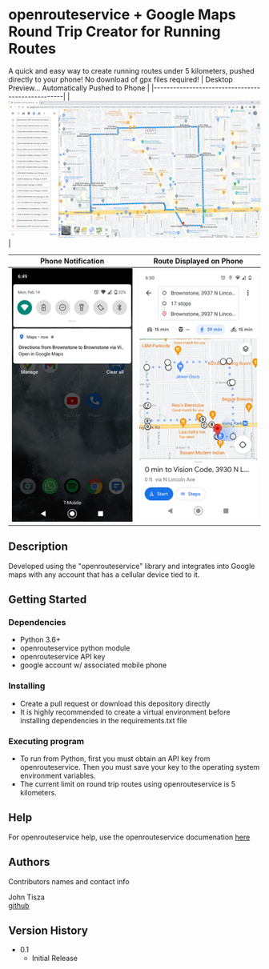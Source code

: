 # openrouteservice + Google Maps Round Trip Creator for Running Routes

A quick and easy way to create running routes under 5 kilometers, pushed directly to your phone! No download of gpx files required!
| Desktop Preview... Automatically Pushed to Phone |
|--------------------------------------------------|
|<img src="img/desktop_route.jpg" width="825"> |

| Phone Notification | Route Displayed on Phone |
|--------------------|--------------------------|
|<img src="img/phone_notification.png" width="400"> | <img src="img/phone_route.png" width="400"> |


## Description

Developed using the "openrouteservice" library and integrates into Google maps with any account that has a cellular device tied to it.

## Getting Started

### Dependencies

* Python 3.6+
* openrouteservice python module
* openrouteservice API key
* google account w/ associated mobile phone

### Installing

* Create a pull request or download this depository directly
* It is highly recommended to create a virtual environment before installing dependencies in the requirements.txt file

### Executing program

* To run from Python, first you must obtain an API key from openrouteservice. Then you must save your key to the operating system environment variables.
* The current limit on round trip routes using openrouteservice is 5 kilometers.

## Help

For openrouteservice help, use the openrouteservice documenation [here](https://openrouteservice-py.readthedocs.io/en/latest/)


## Authors

Contributors names and contact info

John Tisza  
[github](https://github.com/johntisza)

## Version History

* 0.1
    * Initial Release
